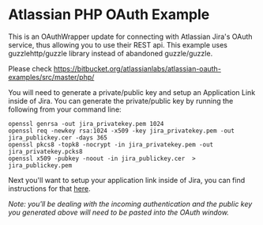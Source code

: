 # Atlassian PHP OAuth Example
This is an OAuthWrapper update for connecting with Atlassian Jira's OAuth service, thus allowing you to use their REST api.
This example uses guzzlehttp/guzzle library instead of abandoned guzzle/guzzle. 

Please check https://bitbucket.org/atlassianlabs/atlassian-oauth-examples/src/master/php/

You will need to generate a private/public key and setup an Application Link inside of Jira.  You can generate the private/public key by running the following from your command line:

	openssl genrsa -out jira_privatekey.pem 1024
    openssl req -newkey rsa:1024 -x509 -key jira_privatekey.pem -out jira_publickey.cer -days 365
    openssl pkcs8 -topk8 -nocrypt -in jira_privatekey.pem -out jira_privatekey.pcks8
    openssl x509 -pubkey -noout -in jira_publickey.cer  > jira_publickey.pem

Next you'll want to setup your application link inside of Jira, you can find instructions for that [here](https://confluence.atlassian.com/display/JIRA/Configuring+OAuth+Authentication+for+an+Application+Link).

*Note: you'll be dealing with the incoming authentication and the public key you generated above will need to be pasted into the OAuth window.*

